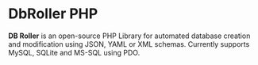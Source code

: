 # DbRoller PHP
**DB Roller** is an open-source PHP Library for automated database creation and modification using JSON, YAML or XML schemas. Currently supports MySQL, SQLite and MS-SQL using PDO.
